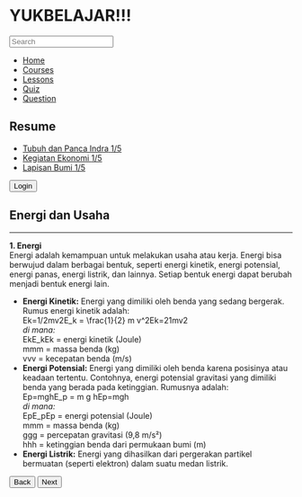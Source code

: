 <html lang="en">
<head>
    <meta charset="UTF-8">
    <meta name="viewport" content="width=device-width, initial-scale=1.0">
    <title>YUKBELAJAR!!!</title>
    <script src="https://cdn.tailwindcss.com"></script>
    <link rel="stylesheet" href="https://cdnjs.cloudflare.com/ajax/libs/font-awesome/5.15.3/css/all.min.css">
</head>
<body class="bg-gray-100">
    <div class="flex h-screen">
        <!-- Sidebar -->
        <div class="w-1/4 bg-white p-4">
            <h1 class="text-2xl font-bold mb-4">YUKBELAJAR!!!</h1>
            <div class="relative mb-4">
                <input type="text" class="w-full p-2 border rounded" placeholder="Search">
                <i class="fas fa-search absolute top-3 right-3 text-gray-400"></i>
            </div>
            <nav class="mb-4">
                <ul>
                    <li class="mb-2"><a href="#" class="text-black">Home</a></li>
                    <li class="mb-2"><a href="#" class="text-cyan-500">Courses</a></li>
                    <li class="mb-2"><a href="#" class="text-black">Lessons</a></li>
                    <li class="mb-2"><a href="#" class="text-black">Quiz</a></li>
                    <li class="mb-2"><a href="#" class="text-black">Question</a></li>
                </ul>
            </nav>
            <div>
                <h2 class="text-lg font-bold mb-2">Resume</h2>
                <ul>
                    <li class="mb-2">
                        <a href="#" class="flex justify-between items-center">
                            <span>Tubuh dan Panca Indra</span>
                            <span class="text-sm">1/5</span>
                        </a>
                        <div class="w-full bg-gray-200 h-2 rounded">
                            <div class="bg-cyan-500 h-2 rounded" style="width: 10%;"></div>
                        </div>
                    </li>
                    <li class="mb-2">
                        <a href="#" class="flex justify-between items-center">
                            <span>Kegiatan Ekonomi</span>
                            <span class="text-sm">1/5</span>
                        </a>
                        <div class="w-full bg-gray-200 h-2 rounded">
                            <div class="bg-cyan-500 h-2 rounded" style="width: 10%;"></div>
                        </div>
                    </li>
                    <li class="mb-2">
                        <a href="#" class="flex justify-between items-center">
                            <span>Lapisan Bumi</span>
                            <span class="text-sm">1/5</span>
                        </a>
                        <div class="w-full bg-gray-200 h-2 rounded">
                            <div class="bg-cyan-500 h-2 rounded" style="width: 10%;"></div>
                        </div>
                    </li>
                </ul>
            </div>
        </div>
        <!-- Main Content -->
        <div class="w-3/4 p-6">
            <div class="flex justify-between items-center mb-4">
                <div class="flex items-center space-x-4">
                    <i class="fas fa-bell text-gray-500"></i>
                    <i class="fas fa-cog text-gray-500"></i>
                    <i class="fas fa-user-circle text-gray-500"></i>
                </div>
                <button class="text-gray-500">Login</button>
            </div>
            <h2 class="text-2xl font-bold mb-2">Energi dan Usaha</h2>
            <hr class="border-black mb-4">
            <div class="bg-gradient-to-r from-cyan-200 to-cyan-300 p-4 rounded-lg">
                <p class="mb-4">
                    <strong>1. Energi</strong><br>
                    Energi adalah kemampuan untuk melakukan usaha atau kerja. Energi bisa berwujud dalam berbagai bentuk, seperti energi kinetik, energi potensial, energi panas, energi listrik, dan lainnya. Setiap bentuk energi dapat berubah menjadi bentuk energi lain.
                </p>
                <ul class="list-disc list-inside mb-4">
                    <li>
                        <strong>Energi Kinetik:</strong> Energi yang dimiliki oleh benda yang sedang bergerak. Rumus energi kinetik adalah:<br>
                        Ek=1/2mv2E_k = \frac{1}{2} m v^2Ek=21mv2<br>
                        <em>di mana:</em><br>
                        EkE_kEk​ = energi kinetik (Joule)<br>
                        mmm = massa benda (kg)<br>
                        vvv = kecepatan benda (m/s)
                    </li>
                    <li>
                        <strong>Energi Potensial:</strong> Energi yang dimiliki oleh benda karena posisinya atau keadaan tertentu. Contohnya, energi potensial gravitasi yang dimiliki benda yang berada pada ketinggian. Rumusnya adalah:<br>
                        Ep=mghE_p = m g hEp​=mgh<br>
                        <em>di mana:</em><br>
                        EpE_pEp​ = energi potensial (Joule)<br>
                        mmm = massa benda (kg)<br>
                        ggg = percepatan gravitasi (9,8 m/s²)<br>
                        hhh = ketinggian benda dari permukaan bumi (m)
                    </li>
                    <li>
                        <strong>Energi Listrik:</strong> Energi yang dihasilkan dari pergerakan partikel bermuatan (seperti elektron) dalam suatu medan listrik.
                    </li>
                </ul>
                <div class="flex justify-between">
                    <button class="bg-blue-500 text-white px-4 py-2 rounded">Back</button>
                    <button class="bg-blue-500 text-white px-4 py-2 rounded">Next</button>
                </div>
            </div>
        </div>
    </div>
</body>
</html>
